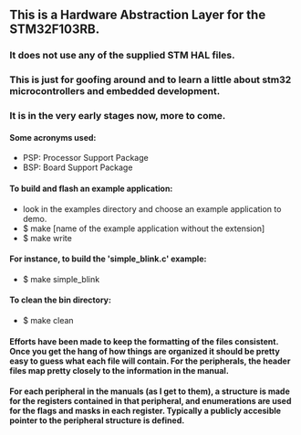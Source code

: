## This is a Hardware Abstraction Layer for the STM32F103RB.

### It does not use any of the supplied STM HAL files.

### This is just for goofing around and to learn a little about stm32 microcontrollers and embedded development.
### It is in the very early stages now, more to come.

#### Some acronyms used:
- PSP: Processor Support Package
- BSP: Board Support Package

#### To build and flash an example application:
- look in the examples directory and choose an example application to demo.
- $ make [name of the example application without the extension]
- $ make write

#### For instance, to build the 'simple_blink.c' example:
- $ make simple_blink

#### To clean the bin directory:
- $ make clean

#### Efforts have been made to keep the formatting of the files consistent. Once you get the hang of how things are organized it should be pretty easy to guess what each file will contain. For the peripherals, the header files map pretty closely to the information in the manual.

#### For each peripheral in the manuals (as I get to them), a structure is made for the registers contained in that peripheral, and enumerations are used for the flags and masks in each register. Typically a publicly accesible pointer to the peripheral structure is defined.
